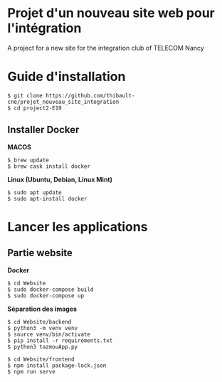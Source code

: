 # Projet d'un nouveau site web pour l'intégration
A project for a new site for the integration club of TELECOM Nancy


# Guide d'installation

``` shell
$ git clone https://github.com/thibault-cne/projet_nouveau_site_integration
$ cd project2-E19
```

## Installer Docker

**MACOS**

``` shell
$ brew update
$ brew cask install docker
```

**Linux (Ubuntu, Debian, Linux Mint)**

``` shell
$ sudo apt update
$ sudo apt-install docker
```

# Lancer les applications

## Partie website

**Docker**

``` shell
$ cd Website
$ sudo docker-compose build
$ sudo docker-compose up
```

**Séparation des images**

``` shell
$ cd Website/backend
$ python3 -m venv venv
$ source venv/bin/activate
$ pip install -r requirements.txt
$ python3 tazmouApp.py
```

``` shell
$ cd Website/frontend
$ npm install package-lock.json
$ npm run serve
```